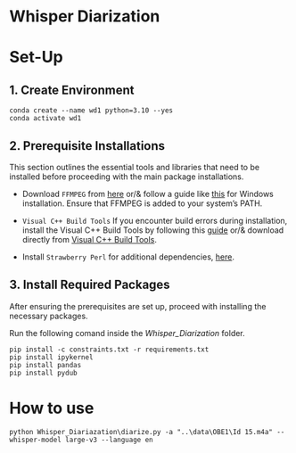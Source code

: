 # Whisper Diarization

# Set-Up

## 1. Create Environment

```
conda create --name wd1 python=3.10 --yes
conda activate wd1
```

## 2. Prerequisite Installations
 This section outlines the essential tools and libraries that need to be installed before proceeding with the main package installations.

- Download ``FFMPEG`` from [here](https://ffmpeg.org/download.html) or/& follow a guide like [this](https://phoenixnap.com/kb/ffmpeg-windows) for Windows installation.
Ensure that FFMPEG is added to your system’s PATH.

- ``Visual C++ Build Tools`` If you encounter build errors during installation, install the Visual C++ Build Tools by following this [guide](https://stackoverflow.com/questions/40504552/how-to-install-visual-c-build-tools) or/& download directly from [Visual C++ Build Tools](https://visualstudio.microsoft.com/visual-cpp-build-tools/).

- Install ``Strawberry Perl`` for additional dependencies, [here](https://strawberryperl.com/).

## 3. Install Required Packages

After ensuring the prerequisites are set up, proceed with installing the necessary packages.

Run the following comand inside the *Whisper_Diarization* folder.

```
pip install -c constraints.txt -r requirements.txt
pip install ipykernel
pip install pandas
pip install pydub
``` 

# How to use

```
python Whisper_Diariazation\diarize.py -a "..\data\OBE1\Id 15.m4a" --whisper-model large-v3 --language en
```